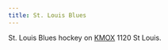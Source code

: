 ```yaml
---
title: St. Louis Blues
---
```

St. Louis Blues hockey on [KMOX] 1120 St Louis.

[KMOX]:http:../../radio/am-broadcast/kmox/
